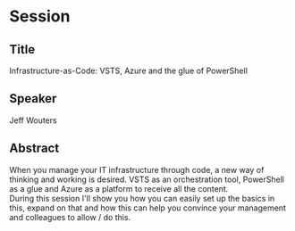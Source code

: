 # Session

## Title

Infrastructure-as-Code: VSTS, Azure and the glue of PowerShell

## Speaker

Jeff Wouters

## Abstract

When you manage your IT infrastructure through code, a new way of thinking and working is desired. VSTS as an orchestration tool, PowerShell as a glue and Azure as a platform to receive all the content.  
During this session I'll show you how you can easily set up the basics in this, expand on that and how this can help you convince your management and colleagues to allow / do this.